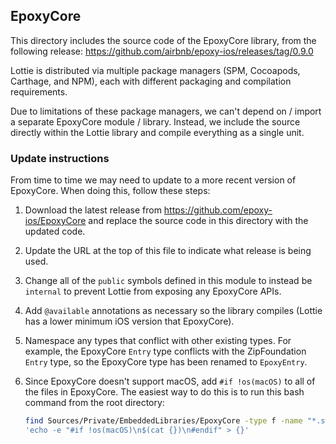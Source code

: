 ## EpoxyCore

This directory includes the source code of the EpoxyCore library, from the following release:
https://github.com/airbnb/epoxy-ios/releases/tag/0.9.0

Lottie is distributed via multiple package managers (SPM, Cocoapods, Carthage, and NPM),
each with different packaging and compilation requirements. 

Due to limitations of these package managers, we can't depend on / import 
a separate EpoxyCore module / library. Instead, we include the source
directly within the Lottie library and compile everything as a single unit.

### Update instructions

From time to time we may need to update to a more recent version of EpoxyCore.
When doing this, follow these steps:

 1. Download the latest release from https://github.com/epoxy-ios/EpoxyCore
    and replace the source code in this directory with the updated code.
    
 2. Update the URL at the top of this file to indicate what release is being used.
 
 3. Change all of the `public` symbols defined in this module to instead be `internal`
    to prevent Lottie from exposing any EpoxyCore APIs.
    
 4. Add `@available` annotations as necessary so the library compiles
    (Lottie has a lower minimum iOS version that EpoxyCore). 
    
 5. Namespace any types that conflict with other existing types.
    For example, the EpoxyCore `Entry` type conflicts with the ZipFoundation `Entry` type,
    so the EpoxyCore type has been renamed to `EpoxyEntry`.
    
 6. Since EpoxyCore doesn't support macOS, add `#if !os(macOS)` to all of the files in EpoxyCore.
    The easiest way to do this is to run this bash command from the root directory:
    
    ```bash
    find Sources/Private/EmbeddedLibraries/EpoxyCore -type f -name "*.swift" | xargs -I{} bash -c \
    'echo -e "#if !os(macOS)\n$(cat {})\n#endif" > {}'
    ```
